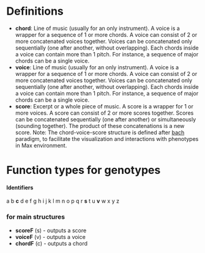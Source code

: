 # Definitions
- **chord**: Line of music (usually for an only instrument). A voice is a wrapper for a sequence of 1 or more chords. A voice can consist of 2 or more concatenated voices together. Voices can be concatenated only sequentially (one after another, without overlapping). Each chords inside a voice can contain more than 1 pitch. For instance, a sequence of major chords can be a single voice.
- **voice**: Line of music (usually for an only instrument). A voice is a wrapper for a sequence of 1 or more chords. A voice can consist of 2 or more concatenated voices together. Voices can be concatenated only sequentially (one after another, without overlapping). Each chords inside a voice can contain more than 1 pitch. For instance, a sequence of major chords can be a single voice.
- **score**: Excerpt or a whole piece of music. A score is a wrapper for 1 or more voices. A score can consist of 2 or more scores together. Scores can be concatenated sequentially (one after another) or simultaneously (sounding together). The product of these concatenations is a new score.
Note: The chord-voice-score structure is defined after [bach](https://www.bachproject.net/) paradigm, to facilitate the visualization and interactions with phenotypes in Max environment.
# Function types for genotypes
#### Identifiers
a b **c** d e f g h i j k l m n o p q r **s** t u **v** w x y z
### for main structures
- **scoreF** (s) - outputs a score
- **voiceF** (v) - outputs a voice
- **chordF** (c) - outputs a chord

